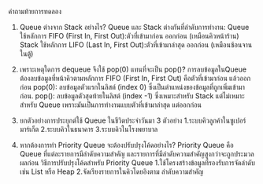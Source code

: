 คำถามท้ายการทดลอง

1. Queue ต่างจาก Stack อย่างไร?
Queue และ Stack ต่างกันที่ลำดับการทำงาน:
Queue ใช้หลักการ FIFO (First In, First Out):ตัวที่เข้ามาก่อน ออกก่อน (เหมือนคิวหน้าร้าน)
Stack ใช้หลักการ LIFO (Last In, First Out):ตัวที่เข้ามาล่าสุด ออกก่อน (เหมือนซ้อนจานในตู้)

2. เพราะเหตุใดการ dequeue จึงใช้ pop(0) แทนที่จะเป็น pop()?
การลบข้อมูลในQueue ต้องลบข้อมูลที่หน้าคิวตามหลักการ FIFO (First In, First Out) คือตัวที่เข้ามาก่อน แล้วออกก่อน
pop(0):
ลบข้อมูลตัวแรกในลิสต์ (index 0) ซึ่งเป็นตำแหน่งของข้อมูลที่ถูกเพิ่มเข้ามาก่อน.
pop():
ลบข้อมูลตัวสุดท้ายในลิสต์ (index -1) ซึ่งเหมาะสำหรับ Stack แต่ไม่เหมาะสำหรับ Queue เพราะมันเป็นการทำงานแบบตัวที่เข้ามาล่าสุด แต่ออกก่อน

3. ยกตัวอย่างการประยุกต์ใช้ Queue ในชีวิตประจำวันมา 3 ตัวอย่าง
1.ระบบคิวลูกค้าในซูเปอร์มาร์เก็ต
2.ระบบคิวในธนาคาร
3.ระบบคิวในโรงพยาบาล

4. หากต้องการทำ Priority Queue จะต้องปรับปรุงโค้ดอย่างไร?
Priority Queue คือ Queue ที่แต่ละรายการมีลำดับความสำคัญ และรายการที่มีลำดับความสำคัญสูงกว่าจะถูกประมวลผลก่อน
วิธีการปรับปรุงโค้ดสำหรับ Priority Queue
1.ใช้โครงสร้างข้อมูลที่รองรับการจัดลำดับ เช่น List หรือ Heap
2.จัดเรียงรายการในคิวโดยอิงตาม ลำดับความสำคัญ